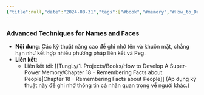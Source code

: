 ```yaml
---
{"title":null,"date":"2024-08-31","tags":["#book","#memory","#How_to_Develop_A_Super_Power_Memory"],"Chương":"Chương17","dg-publish":true,"dg-home":false,"permalink":"/tung-ly/1-projects/books/how-to-develop-a-super-power-memory/chapter-17-more-about-names-and-faces/","dgPassFrontmatter":true}
---
```


### Advanced Techniques for Names and Faces

- **Nội dung**: Các kỹ thuật nâng cao để ghi nhớ tên và khuôn mặt, chẳng hạn như kết hợp nhiều phương pháp liên kết và Peg.
- **Liên kết**:
    - Liên kết tới: [[TungLy/1. Projects/Books/How to Develop A Super-Power Memory/Chapter 18 - Remembering Facts about People\|Chapter 18 - Remembering Facts about People]] (Áp dụng kỹ thuật này để ghi nhớ thông tin cá nhân quan trọng về người khác.)